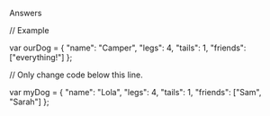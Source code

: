 Answers

// Example

var ourDog = {
  "name": "Camper",
  "legs": 4,
  "tails": 1,
  "friends": ["everything!"]
};

// Only change code below this line.

var myDog = {
  "name": "Lola",
  "legs": 4,
  "tails": 1,
  "friends": ["Sam", "Sarah"]
};